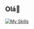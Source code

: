## Olá👋

[![My Skills](https://skillicons.dev/icons?i=git,typescript,javascript,next,python,mongodb,postman,react&perline=3)](https://skillicons.dev)
